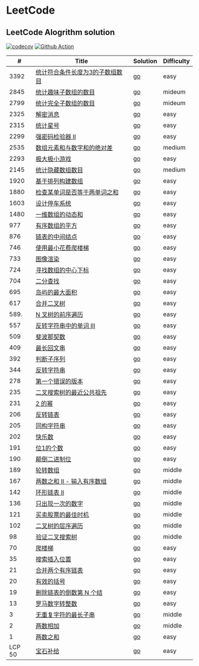 # LeetCode
## LeetCode Alogrithm solution
[![codecov](https://codecov.io/gh/gofromzero/leetcode/branch/master/graph/badge.svg?token=3Z6VEuf8w2)](https://codecov.io/gh/gofromzero/leetcode)
[![Github Action](https://github.com/gofromzero/leetcode/actions/workflows/main.yml/badge.svg)](https://github.com/gofromzero/leetcode/actions/workflows/main.yml)

| #      | Title                                                                                                   | Solution                                                                     | Difficulty |
|--------|---------------------------------------------------------------------------------------------------------|------------------------------------------------------------------------------|------------|
| 3392   | [统计符合条件长度为3的子数组数目](https://leetcode.cn/problems/count-subarrays-of-length-three-with-a-condition)       | [go](./algorithms/go/countSubarrays/countSubarrays.go)                       | easy       |
| 2845   | [统计趣味子数组的数目](https://leetcode.cn/problems/count-of-interesting-subarrays/)                              | [go](./algorithms/go/countInterestingSubarrays/countInterestingSubarrays.go) | mideum     |
| 2799   | [统计完全子数组的数目](https://leetcode.cn/problems/count-complete-subarrays-in-an-array/)                        | [go](./algorithms/go/countCompleteSubarrays/countCompleteSubarrays.go)       | mideum     |
| 2325   | [解密消息](https://leetcode.cn/problems/decode-the-message/)                                                | [go](./algorithms/go/decodeMessage/decodeMessage.go)                         | easy       |
| 2315   | [统计星号](https://leetcode.cn/problems/count-asterisks/)                                                   | [go](./algorithms/go/countAsterisks/countAsterisks.go)                       | easy       |
| 2299   | [强密码检验器 II](https://leetcode.cn/problems/strong-password-checker-ii/)                                   | [go](./algorithms/go/strongPasswordCheckerII/strongPasswordCheckerII.go)     | easy       |
| 2535   | [数组元素和与数字和的绝对差](https://leetcode.cn/problems/difference-between-element-sum-and-digit-sum-of-an-array/) | [go](./algorithms/go/differenceOfSum/differenceOfSum.go)                     | medium     |
| 2293   | [极大极小游戏](https://leetcode.cn/problems/min-max-game/)                                                    | [go](./algorithms/go/minMaxGame/minMaxGame.go)                               | easy       |
| 2145   | [统计隐藏数组数目](https://leetcode.cn/problems/count-the-hidden-sequences/)                                    | [go](./algorithms/go/numberOfArrays/numberOfArrays.go)                       | medium     |
| 1920   | [基于排列构建数组](https://leetcode.cn/problems/build-array-from-permutation/)                                  | [go](./algorithms/go/buildArray/buildArray.go)                               | easy       |
| 1880   | [检查某单词是否等于两单词之和](https://leetcode.cn/problems/check-if-word-equals-summation-of-two-words/)             | [go](./algorithms/go/isSumEqual/isSumEqual.go)                               | easy       |
| 1603   | [设计停车系统](https://leetcode.cn/problems/design-parking-system/)                                           | [go](./algorithms/go/ParkingSystem/ParkingSystem.go)                         | easy       |
| 1480   | [一维数组的动态和](https://leetcode.cn/problems/running-sum-of-1d-array/)                                       | [go](./algorithms/go/runningSum/runningSum.go)                               | easy       |
| 977    | [有序数组的平方](https://leetcode.cn/problems/squares-of-a-sorted-array/)                                      | [go](./algorithms/go/sortedsquares/sortedSquares.go)                         | easy       |
| 876    | [链表的中间结点](https://leetcode.cn/problems/middle-of-the-linked-list/)                                      | [go](./algorithms/go/middlenode/middleNode.go)                               | easy       |
| 746    | [使用最小花费爬楼梯](https://leetcode.cn/problems/min-cost-climbing-stairs/)                                     | [go](./algorithms/go/minCostClimbingStairs/minCostClimbingStairs.go)         | easy       |
| 733    | [图像渲染](https://leetcode.cn/problems/flood-fill/)                                                        | [go](./algorithms/go/floodfill/floodFill.go)                                 | easy       |
| 724    | [寻找数组的中心下标](https://leetcode.cn/problems/find-pivot-index/)                                             | [go](./algorithms/go/pivotIndex/pivotIndex.go)                               | easy       |
| 704    | [二分查找](https://leetcode.cn/problems/binary-search/)                                                     | [go](./algorithms/go/binarysearch/binarySearch.go)                           | easy       |
| 695    | [岛屿的最大面积](https://leetcode.cn/problems/max-area-of-island/)                                             | [go](./algorithms/go/maxareaofisland/maxAreaOfIsland.go)                     | easy       |
| 617    | [合并二叉树](https://leetcode.cn/problems/merge-two-binary-trees/)                                           | [go](./algorithms/go/mergetrees/mergeTrees.go)                               | easy       |
| 589.   | [N 叉树的前序遍历](https://leetcode.cn/problems/n-ary-tree-preorder-traversal/)                                | [go](./algorithms/go/preorder/preorder.go)                                   | easy       |
| 557    | [反转字符串中的单词 III](https://leetcode.cn/problems/reverse-words-in-a-string-iii/)                            | [go](./algorithms/go/reversewords/reverseWords.go)                           | easy       |
| 509    | [斐波那契数](https://leetcode.cn/problems/fibonacci-number/)                                                 | [go](./algorithms/go/fib/fib.go)                                             | easy       |
| 409    | [最长回文串](https://leetcode.cn/problems/longest-palindrome/)                                               | [go](./algorithms/go/longestPalindrome/longestPalindrome.go)                 | easy       |
| 392    | [判断子序列](https://leetcode.cn/problems/is-subsequence/)                                                   | [go](./algorithms/go/isSubsequence/isSubsequence.go)                         | easy       |
| 344    | [反转字符串](https://leetcode.cn/problems/reverse-string/)                                                   | [go](./algorithms/go/reversestring/reverseString.go)                         | easy       |
| 278    | [ 第一个错误的版本](https://leetcode.cn/problems/first-bad-version/)                                            | [go](./algorithms/go/firstBadVersion/firstBadVersion.go)                     | easy       |
| 235    | [二叉搜索树的最近公共祖先](https://leetcode.cn/problems/lowest-common-ancestor-of-a-binary-search-tree/)            | [go](./algorithms/go/lowestCommonAncestor/lowestCommonAncestor.go)           | easy       |
| 231    | [2 的幂](https://leetcode.cn/problems/power-of-two/)                                                      | [go](./algorithms/go/ispoweroftwo/isPowerOfTwo.go)                           | easy       |
| 206    | [反转链表](https://leetcode.cn/problems/reverse-linked-list/)                                               | [go](./algorithms/go/reverselist/reverseList.go)                             | easy       |
| 205    | [同构字符串](https://leetcode.cn/problems/isomorphic-strings/)                                               | [go](./algorithms/go/isIsomorphic/isIsomorphic.go)                           | easy       |
| 202    | [快乐数](https://leetcode.cn/problems/happy-number/)                                                       | [go](./algorithms/go/ishappy/isHappy.go)                                     | easy       |
| 191    | [位1的个数](https://leetcode.cn/problems/number-of-1-bits/)                                                 | [go](./algorithms/go/hammingweight/hammingWeight.go)                         | easy       |
| 190    | [颠倒二进制位](https://leetcode.cn/problems/reverse-bits/)                                                    | [go](./algorithms/go/reversebits/reverseBits.go)                             | easy       |
| 189    | [轮转数组](https://leetcode.cn/problems/rotate-array/)                                                      | [go](./algorithms/go/rotate/rotate.go)                                       | middle     |
| 167    | [两数之和 II - 输入有序数组](https://leetcode.cn/problems/two-sum-ii-input-array-is-sorted/)                      | [go](./algorithms/go/twosum2/twoSum.go)                                      | middle     |
| 142    | [环形链表 II](https://leetcode.cn/problems/linked-list-cycle-ii/)                                           | [go](./algorithms/go/detectCycle/detectCycle.go)                             | middle     |
| 136    | [只出现一次的数字](https://leetcode.cn/problems/single-number/)                                                 | [go](./algorithms/go/singlenumber/singleNumber.go)                           | middle     |
| 121    | [买卖股票的最佳时机](https://leetcode.cn/problems/best-time-to-buy-and-sell-stock/)                              | [go](./algorithms/go/maxProfit/maxProfit.go)                                 | middle     |
| 102    | [二叉树的层序遍历](https://leetcode.cn/problems/binary-tree-level-order-traversal/)                             | [go](./algorithms/go/preorder/preorder.go)                                   | middle     |
| 98     | [验证二叉搜索树](https://leetcode.cn/problems/validate-binary-search-tree/)                                    | [go](./algorithms/go/isValidBST/isValidBST.go)                               | middle     |
| 70     | [爬楼梯](https://leetcode.cn/problems/climbing-stairs/)                                                    | [go](./algorithms/go/climbstairs/climbStairs.go)                             | easy       |
| 35     | [搜索插入位置](https://leetcode.cn/problems/search-insert-position/)                                          | [go](./algorithms/go/searchinsert/searchInsert.go)                           | easy       |
| 21     | [合并两个有序链表](https://leetcode.cn/problems/merge-two-sorted-lists/)                                        | [go](./algorithms/go/mergetwolists/mergeTwoLists.go)                         | easy       |
| 20     | [有效的括号](https://leetcode.cn/problems/valid-parentheses/)                                                | [go](./algorithms/go/isValid/isValid.go)                                     | easy       |
| 19     | [删除链表的倒数第 N 个结](https://leetcode.cn/problems/remove-nth-node-from-end-of-list/)                         | [go](./algorithms/go/removenthfromend/removeNthFromEnd.go)                   | easy       |
| 13     | [罗马数字转整数](https://leetcode.cn/problems/roman-to-integer/)                                               | [go](./algorithms/go/romanToInt/romanToInt.go)                               | easy       |
| 3      | [无重复字符的最长子串](https://leetcode.cn/problems/longest-substring-without-repeating-characters/)              | [go](./algorithms/go/lengthoflongestsubstring/lengthOfLongestSubstring.go)   | middle     |
| 2      | [两数相加](https://leetcode.cn/problems/add-two-numbers/)                                                   | [go](./algorithms/go/addtwonumbers/addTwoNumbers.go)                         | middle     |
| 1      | [两数之和](https://leetcode.cn/problems/two-sum/)                                                           | [go](./algorithms/go/twosum/twoSum.go)                                       | easy       |
| LCP 50 | [宝石补给](https://leetcode.cn/problems/WHnhjV/)                                                            | [go](./algorithms/go/giveGem/giveGem.go)                                     | easy       |
